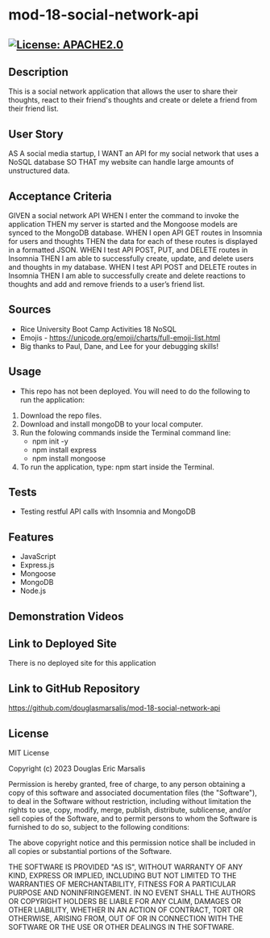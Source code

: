 # mod-18-social-network-api

## [![License: APACHE2.0](https://img.shields.io/badge/License:_MIT-orange)](https://opensource.org/license/mit/)

## Description
This is a social network application that allows the user to share their thoughts, react to their friend's thoughts and create or delete a friend from their friend list.
## User Story
AS A social media startup,
I WANT an API for my social network that uses a NoSQL database
SO THAT my website can handle large amounts of unstructured data.
## Acceptance Criteria
GIVEN a social network API
WHEN I enter the command to invoke the application
THEN my server is started and the Mongoose models are synced to the MongoDB database.
WHEN I open API GET routes in Insomnia for users and thoughts
THEN the data for each of these routes is displayed in a formatted JSON.
WHEN I test API POST, PUT, and DELETE routes in Insomnia
THEN I am able to successfully create, update, and delete users and thoughts in my database.
WHEN I test API POST and DELETE routes in Insomnia
THEN I am able to successfully create and delete reactions to thoughts and add and remove friends to a user’s friend list.
## Sources
* Rice University Boot Camp Activities 18 NoSQL
* Emojis - https://unicode.org/emoji/charts/full-emoji-list.html
* Big thanks to Paul, Dane, and Lee for your debugging skills!

## Usage
* This repo has not been deployed.  You will need to do the following to run the application:
1. Download the repo files.
2. Download and install mongoDB to your local computer.
3. Run the folowing commands inside the Terminal command line:
    - npm init -y
    - npm install express
    - npm install mongoose
4. To run the application, type: npm start inside the Terminal.

## Tests
* Testing restful API calls with Insomnia and MongoDB

## Features
* JavaScript
* Express.js
* Mongoose
* MongoDB
* Node.js
## Demonstration Videos

## Link to Deployed Site
There is no deployed site for this application

## Link to GitHub Repository
https://github.com/douglasmarsalis/mod-18-social-network-api

## License
MIT License

Copyright (c) 2023 Douglas Eric Marsalis

Permission is hereby granted, free of charge, to any person obtaining a copy
of this software and associated documentation files (the "Software"), to deal
in the Software without restriction, including without limitation the rights
to use, copy, modify, merge, publish, distribute, sublicense, and/or sell
copies of the Software, and to permit persons to whom the Software is
furnished to do so, subject to the following conditions:

The above copyright notice and this permission notice shall be included in all
copies or substantial portions of the Software.

THE SOFTWARE IS PROVIDED "AS IS", WITHOUT WARRANTY OF ANY KIND, EXPRESS OR
IMPLIED, INCLUDING BUT NOT LIMITED TO THE WARRANTIES OF MERCHANTABILITY,
FITNESS FOR A PARTICULAR PURPOSE AND NONINFRINGEMENT. IN NO EVENT SHALL THE
AUTHORS OR COPYRIGHT HOLDERS BE LIABLE FOR ANY CLAIM, DAMAGES OR OTHER
LIABILITY, WHETHER IN AN ACTION OF CONTRACT, TORT OR OTHERWISE, ARISING FROM,
OUT OF OR IN CONNECTION WITH THE SOFTWARE OR THE USE OR OTHER DEALINGS IN THE
SOFTWARE.
